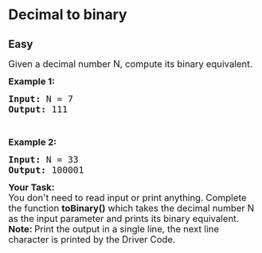 # Decimal to binary
## Easy
<div class="problem-statement">
                <p></p><p><span style="font-size:18px">Given a decimal number N, compute its binary equivalent.</span></p>

<p><strong><span style="font-size:18px">Example 1:</span></strong></p>

<pre><span style="font-size:18px"><strong>Input:</strong> N = 7
<strong>Output:</strong> 111</span></pre>

<p>&nbsp;</p>

<p><strong><span style="font-size:18px">Example 2:</span></strong></p>

<pre><span style="font-size:18px"><strong>Input:</strong> N = 33
<strong>Output: </strong>100001</span>
</pre>

<p><strong><span style="font-size:18px">Your Task:</span></strong><br>
<span style="font-size:18px">You don't need to read input or print anything. Complete the function <strong>toBinary()</strong> which takes the decimal number N as the input parameter and prints&nbsp;its binary equivalent.<br>
<strong>Note: </strong>Print the output in a single line, the next line character is printed by the Driver Code.</span></p>

<p>&nbsp;</p>
 <p></p>
            </div>